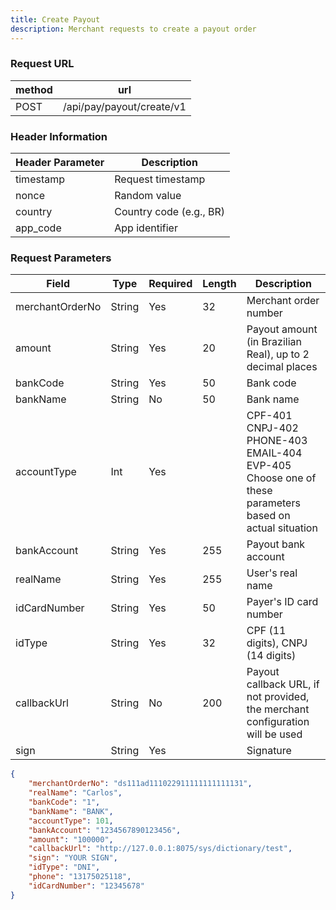 ```yaml
---
title: Create Payout
description: Merchant requests to create a payout order
---
```


### Request URL

| method | url                       |
| ------ | ------------------------- |
| POST   | /api/pay/payout/create/v1 |

### Header Information

| Header Parameter | Description        |
| ---------------- | ------------------ |
| timestamp        | Request timestamp  |
| nonce            | Random value       |
| country          | Country code (e.g., BR) |
| app_code         | App identifier     |

### Request Parameters

| Field              | Type     | Required | Length | Description                                                                         |
| -----------------  | -------- | -------- | ------ | ----------------------------------------------------------------------------------- |
| merchantOrderNo    | String   | Yes      | 32     | Merchant order number                                                               |
| amount             | String   | Yes      | 20     | Payout amount (in Brazilian Real), up to 2 decimal places                          |
| bankCode           | String   | Yes      | 50     | Bank code                                                                           |
| bankName           | String   | No       | 50     | Bank name                                                                           |
| accountType        | Int      | Yes      |        | CPF-401<br>CNPJ-402<br>PHONE-403<br>EMAIL-404<br>EVP-405 <br>Choose one of these parameters based on actual situation |
| bankAccount        | String   | Yes      | 255    | Payout bank account                                                                  |
| realName           | String   | Yes      | 255    | User's real name                                                                    |
| idCardNumber       | String   | Yes      | 50     | Payer's ID card number                                                              |
| idType             | String   | Yes      | 32     | CPF (11 digits), CNPJ (14 digits)                                                   |
| callbackUrl        | String   | No       | 200    | Payout callback URL, if not provided, the merchant configuration will be used        |
| sign               | String   | Yes      |        | Signature                                                                           |

```json
{
    "merchantOrderNo": "ds111ad111022911111111111131",
    "realName": "Carlos",
    "bankCode": "1",
    "bankName": "BANK",
    "accountType": 101,
    "bankAccount": "1234567890123456",
    "amount": "100000",
    "callbackUrl": "http://127.0.0.1:8075/sys/dictionary/test",
    "sign": "YOUR SIGN",
    "idType": "DNI",
    "phone": "13175025118",
    "idCardNumber": "12345678"
}
